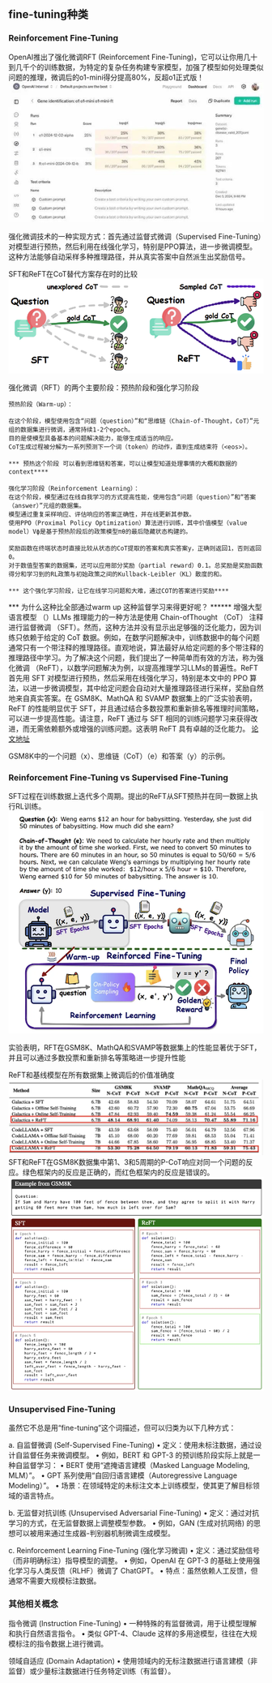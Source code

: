 ## fine-tuning种类

### Reinforcement Fine-Tuning
OpenAI推出了强化微调RFT (Reinforcement Fine-Tuning)，它可以让你用几十到几千个的训练数据，为特定的复杂任务构建专家模型，加强了模型如何处理类似问题的推理，微调后的o1-mini得分提高80%，反超o1正式版！
![Reinforcement-Fine-Tuning](./fine-tune种类/Reinforcement-Fine-Tuning.jpeg)

强化微调技术的一种实现方式：首先通过监督式微调（Supervised Fine-Tuning）对模型进行预热，然后利用在线强化学习，特别是PPO算法，进一步微调模型。这种方法能够自动采样多种推理路径，并从真实答案中自然派生出奖励信号。

SFT和ReFT在CoT替代方案存在时的比较
![reinforcedFT_vs_SFT](./fine-tune种类/reinforcedFT_vs_SFT.png)

强化微调（RFT）的两个主要阶段：预热阶段和强化学习阶段

```
预热阶段（Warm-up）：

在这个阶段，模型使用包含“问题（question）”和“思维链（Chain-of-Thought，CoT）”元组的数据集进行微调，通常持续1-2个epoch。
目的是使模型具备基本的问题解决能力，能够生成适当的响应。
CoT生成过程被分解为一系列预测下一个词（token）的动作，直到生成结束符（<eos>）。

*** 预热这个阶段 可以看到思维链和答案，可以让模型知道处理事情的大概和数据的context****

强化学习阶段（Reinforcement Learning）：
在这个阶段，模型通过在线自我学习的方式提高性能，使用包含“问题（question）”和“答案（answer）”元组的数据集。
模型通过重复采样响应、评估响应的答案正确性，并在线更新其参数。
使用PPO（Proximal Policy Optimization）算法进行训练，其中价值模型（value model）Vϕ是基于预热阶段后的政策模型πθ的最后隐藏状态构建的。

奖励函数在终端状态时直接比较从状态的CoT提取的答案和真实答案y，正确则返回1，否则返回0。
对于数值型答案的数据集，还可以应用部分奖励（partial reward）0.1。总奖励是奖励函数得分和学习到的RL政策与初始政策之间的Kullback-Leibler（KL）散度的和。

*** 这个强化学习阶段，让它在线学习问题和大难，通过COT的答案进行奖励****
```
*** 为什么这种比全部通过warm up 这种监督学习来得更好呢？ ******
增强大型语言模型 （）LLMs 推理能力的一种方法是使用 Chain-ofThought （CoT） 注释进行监督微调 （SFT）。然而，这种方法并没有显示出足够强的泛化能力，因为训练只依赖于给定的 CoT 数据。例如，在数学问题解决中，训练数据中的每个问题通常只有一个带注释的推理路径。直观地说，算法最好从给定问题的多个带注释的推理路径中学习。为了解决这个问题，我们提出了一种简单而有效的方法，称为强化微调 （ReFT），以数学问题解决为例，以提高推理学习LLMs的普遍性。ReFT 首先用 SFT 对模型进行预热，然后采用在线强化学习，特别是本文中的 PPO 算法，以进一步微调模型，其中给定问题会自动对大量推理路径进行采样，奖励自然地来自真实答案。在 GSM8K、MathQA 和 SVAMP 数据集上的广泛实验表明，ReFT 的性能明显优于 SFT，并且通过结合多数投票和重新排名等推理时间策略，可以进一步提高性能。请注意，ReFT 通过与 SFT 相同的训练问题学习来获得改进，而无需依赖额外或增强的训练问题。这表明 ReFT 具有卓越的泛化能力。
[论文地址](https://arxiv.org/pdf/2401.08967)



GSM8K中的一个问题（x）、思维链（CoT）（e）和答案（y）的示例。

### Reinforcement Fine-Tuning vs Supervised Fine-Tuning
SFT过程在训练数据上迭代多个周期。提出的ReFT从SFT预热并在同一数据上执行RL训练。
![reinforceFT_vs_SFT_process](./fine-tune种类/reinforceFT_vs_SFT_process.webp)

实验表明，RFT在GSM8K、MathQA和SVAMP等数据集上的性能显著优于SFT，并且可以通过多数投票和重新排名等策略进一步提升性能

ReFT和基线模型在所有数据集上微调后的价值准确度
![ReFT_benchmark](./fine-tune种类/ReFT_benchmark.webp)
SFT和ReFT在GSM8K数据集中第1、3和5周期的P-CoT响应对同一个问题的反应。绿色框架内的反应是正确的，而红色框架内的反应是错误的。
![ReFT_vs_SFT_benchmark_sample](./fine-tune种类/ReFT_vs_SFT_benchmark_sample.webp)

### Unsupervised Fine-Tuning

虽然它不总是用“fine-tuning”这个词描述，但可以归类为以下几种方式：

a. 自监督微调 (Self-Supervised Fine-Tuning)
•	定义：使用未标注数据，通过设计自监督任务来微调模型。
	•	例如，BERT 和 GPT-3 的预训练阶段实际上就是一种自监督学习：
	    •	BERT 使用“遮掩语言建模（Masked Language Modeling, MLM）”。
	    •	GPT 系列使用“自回归语言建模（Autoregressive Language Modeling）”。
•	场景：在领域特定的未标注文本上训练模型，使其更了解目标领域的语言特点。

b. 无监督对抗训练 (Unsupervised Adversarial Fine-Tuning)
•	定义：通过对抗学习的方式，在无监督数据上调整模型参数。
	•	例如，GAN (生成对抗网络) 的思想可以被用来通过生成器-判别器机制微调生成模型。

c. Reinforcement Learning Fine-Tuning (强化学习微调)
•	定义：通过奖励信号（而非明确标注）指导模型的调整。
	•	例如，OpenAI 在 GPT-3 的基础上使用强化学习与人类反馈（RLHF）微调了 ChatGPT。
	•	特点：虽然依赖人工反馈，但通常不需要大规模标注数据。

### 其他相关概念

指令微调 (Instruction Fine-Tuning)
	•	一种特殊的有监督微调，用于让模型理解和执行自然语言指令。
	•	类似 GPT-4、Claude 这样的多用途模型，往往在大规模标注的指令数据上进行微调。

领域自适应 (Domain Adaptation)
	•	使用领域内的无标注数据进行语言建模（非监督）或少量标注数据进行任务特定训练（有监督）。